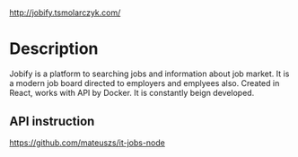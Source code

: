#
http://jobify.tsmolarczyk.com/

# Description

Jobify is a platform to searching jobs and information about job market. It is a modern job board directed to employers and emplyees also. Created in React, works with API by Docker. It is constantly beign developed.

## API instruction
https://github.com/mateuszs/it-jobs-node


